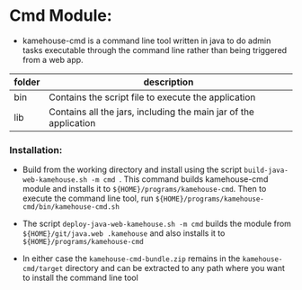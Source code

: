 # Cmd Module:

* kamehouse-cmd is a command line tool written in java to do admin tasks executable through the
 command line rather than being triggered from a web app.

| folder | description |
| ---- | --------|
| bin | Contains the script file to execute the application |
| lib | Contains all the jars, including the main jar of the application |

### Installation:

- Build from the working directory and install using the script `build-java-web-kamehouse.sh -m cmd
`. This command builds
 kamehouse-cmd module and installs it to `${HOME}/programs/kamehouse-cmd`. Then to execute the
  command line tool, run `${HOME}/programs/kamehouse-cmd/bin/kamehouse-cmd.sh`

- The script `deploy-java-web-kamehouse.sh -m cmd` builds the module from `${HOME}/git/java.web
.kamehouse` and also installs it to `${HOME}/programs/kamehouse-cmd`

- In either case the `kamehouse-cmd-bundle.zip` remains in the `kamehouse-cmd/target` directory and
 can be extracted to any path where you want to install the command line tool
 